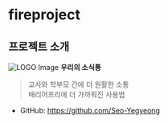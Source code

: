 # fireproject
   
## 프로젝트 소개
   
![LOGO Image]()
**우리의 소식통**
   >  교사와 학부모 간에 더 원활한 소통   
   >  배리어프리에 더 가까워진 사용법

   
* GitHub: <https://github.com/Seo-Yegyeong>
